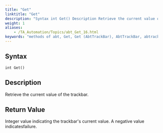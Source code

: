 ```yaml
--- 
title: "Get"
linktitle: "Get"
description: "Syntax int Get() Description Retrieve the current value of the trackbar. Return Value Integer value indicating the trackbar's current value. A negative value indicates failure."
weight: 1
aliases: 
    - /TA_Automation/Topics/abt_Get_16.html
keywords: "methods of abt, Get, Get (AbtTrackBar), AbtTrackBar, abtrackbar get, current value of trackbar, obtain trackbar value, current value of slider control"
---
```


## Syntax

`int Get()`

## Description

Retrieve the current value of the trackbar.

## Return Value

Integer value indicating the trackbar's current value. A negative value indicatesfailure.



